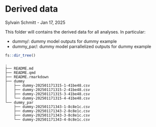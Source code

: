 # Derived data
Sylvain Schmitt -
Jan 17, 2025

This folder will contains the derived data for all analyses. In
particular:

- dummy/: dummy model outputs for dummy example
- dummy_par/: dummy model parrallelized outputs for dummy example

``` r
fs::dir_tree()
```

    .
    ├── README.md
    ├── README.qmd
    ├── README.rmarkdown
    ├── dummy
    │   ├── dummy-202501171315-1-41be48.csv
    │   ├── dummy-202501171315-2-41be48.csv
    │   ├── dummy-202501171315-3-41be48.csv
    │   └── dummy-202501171315-4-41be48.csv
    └── dummy_par
        ├── dummy-202501171343-1-8c8e1c.csv
        ├── dummy-202501171343-2-8c8e1c.csv
        ├── dummy-202501171343-3-8c8e1c.csv
        └── dummy-202501171343-4-8c8e1c.csv
